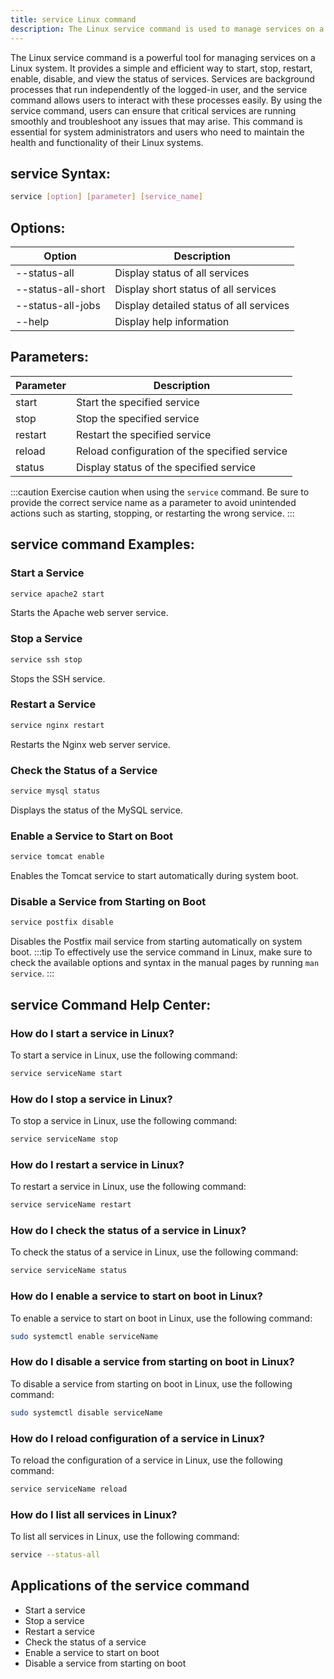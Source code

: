 ```yaml
---
title: service Linux command
description: The Linux service command is used to manage services on a Linux system. It allows users to start, stop, restart, enable, disable, and view the status of services. 
---
```


The Linux service command is a powerful tool for managing services on a Linux system. It provides a simple and efficient way to start, stop, restart, enable, disable, and view the status of services. Services are background processes that run independently of the logged-in user, and the service command allows users to interact with these processes easily. By using the service command, users can ensure that critical services are running smoothly and troubleshoot any issues that may arise. This command is essential for system administrators and users who need to maintain the health and functionality of their Linux systems.
## service Syntax:
```bash
service [option] [parameter] [service_name]
```
## Options:
| Option                 | Description                                          |
|------------------------|------------------------------------------------------|
| --status-all           | Display status of all services                       |
| --status-all-short     | Display short status of all services                 |
| --status-all-jobs      | Display detailed status of all services              |
| --help                 | Display help information                              |

## Parameters:
| Parameter              | Description                                          |
|------------------------|------------------------------------------------------|
| start                  | Start the specified service                           |
| stop                   | Stop the specified service                            |
| restart                | Restart the specified service                         |
| reload                 | Reload configuration of the specified service         |
| status                 | Display status of the specified service              |

:::caution
Exercise caution when using the `service` command. Be sure to provide the correct service name as a parameter to avoid unintended actions such as starting, stopping, or restarting the wrong service.
:::
## service command Examples:
### Start a Service
```bash
service apache2 start
```
Starts the Apache web server service.

### Stop a Service
```bash
service ssh stop
```
Stops the SSH service.

### Restart a Service
```bash
service nginx restart
```
Restarts the Nginx web server service.

### Check the Status of a Service
```bash
service mysql status
```
Displays the status of the MySQL service.

### Enable a Service to Start on Boot
```bash
service tomcat enable
```
Enables the Tomcat service to start automatically during system boot.

### Disable a Service from Starting on Boot
```bash
service postfix disable
```
Disables the Postfix mail service from starting automatically on system boot.
:::tip
To effectively use the service command in Linux, make sure to check the available options and syntax in the manual pages by running `man service`.
:::

## service Command Help Center:

### How do I start a service in Linux?
To start a service in Linux, use the following command:
```bash
service serviceName start
```

### How do I stop a service in Linux?
To stop a service in Linux, use the following command:
```bash
service serviceName stop
```

### How do I restart a service in Linux?
To restart a service in Linux, use the following command:
```bash
service serviceName restart
```

### How do I check the status of a service in Linux?
To check the status of a service in Linux, use the following command:
```bash
service serviceName status
```

### How do I enable a service to start on boot in Linux?
To enable a service to start on boot in Linux, use the following command:
```bash
sudo systemctl enable serviceName
```

### How do I disable a service from starting on boot in Linux?
To disable a service from starting on boot in Linux, use the following command:
```bash
sudo systemctl disable serviceName
```

### How do I reload configuration of a service in Linux?
To reload the configuration of a service in Linux, use the following command:
```bash
service serviceName reload
```

### How do I list all services in Linux?
To list all services in Linux, use the following command:
```bash
service --status-all
```
## Applications of the service command

- Start a service
- Stop a service
- Restart a service
- Check the status of a service
- Enable a service to start on boot
- Disable a service from starting on boot